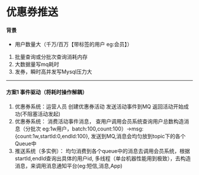 # 优惠券推送
#### 背景
* 用户数量大（千万/百万【带标签的用户 eg:会员】）
1. 批量查询或分批次查询消耗内存
2. 大数据量写mq耗时
3. 发券，瞬时高并发写Mysql压力大

<hr/>

#### 方案1 事件驱动（将耗时操作解耦）
1. 优惠券系统：运营人员 创建优惠券活动 发送活动事件到MQ 返回活动开始成功(不阻塞活动发起)
2. 优惠券系统：
    消费活动事件消息，
    查用户调用会员系统查询用户总数构造消息（分批次 eg:1w用户，batch:100,count:100）->msg:{count:1w,startId:0,endId:100},
    发送到MQ,消息会均匀放到topic下的各个Queue中
3. 推送系统（多实例）：
   均匀消费到各个queue中的消息去调用会员系统，根据startId,endId查询出具体的用户id,
   多线程（单台机器性能用到极致），去构造消息，来调用消息通知平台(eg:短信,消息,App)
